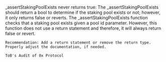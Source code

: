  _assertStakingPoolExists never returns true: The _assertStakingPoolExists should return a bool to determine if the staking pool exists or not; however, it only returns false or reverts. The _assertStakingPoolExists function checks that a staking pool exists given a pool id parameter. However, this function does not use a return statement and therefore, it will always return false or revert.

    Recommendation: Add a return statement or remove the return type. Properly adjust the documentation, if needed.

    ToB's Audit of 0x Protocol